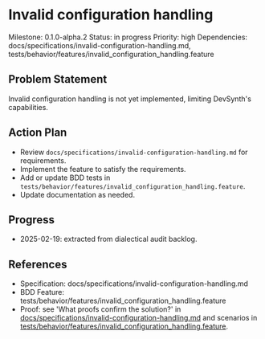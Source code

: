 # Invalid configuration handling
Milestone: 0.1.0-alpha.2
Status: in progress
Priority: high
Dependencies: docs/specifications/invalid-configuration-handling.md, tests/behavior/features/invalid_configuration_handling.feature

## Problem Statement
Invalid configuration handling is not yet implemented, limiting DevSynth's capabilities.


## Action Plan
- Review `docs/specifications/invalid-configuration-handling.md` for requirements.
- Implement the feature to satisfy the requirements.
- Add or update BDD tests in `tests/behavior/features/invalid_configuration_handling.feature`.
- Update documentation as needed.

## Progress
- 2025-02-19: extracted from dialectical audit backlog.

## References
- Specification: docs/specifications/invalid-configuration-handling.md
- BDD Feature: tests/behavior/features/invalid_configuration_handling.feature
- Proof: see 'What proofs confirm the solution?' in [docs/specifications/invalid-configuration-handling.md](../docs/specifications/invalid-configuration-handling.md) and scenarios in [tests/behavior/features/invalid_configuration_handling.feature](../tests/behavior/features/invalid_configuration_handling.feature).

